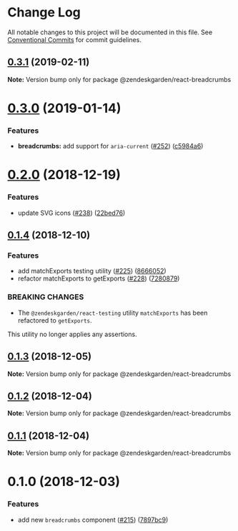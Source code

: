 # Change Log

All notable changes to this project will be documented in this file.
See [Conventional Commits](https://conventionalcommits.org) for commit guidelines.

## [0.3.1](https://github.com/zendeskgarden/react-components/compare/@zendeskgarden/react-breadcrumbs@0.3.0...@zendeskgarden/react-breadcrumbs@0.3.1) (2019-02-11)

**Note:** Version bump only for package @zendeskgarden/react-breadcrumbs





# [0.3.0](https://github.com/zendeskgarden/react-components/compare/@zendeskgarden/react-breadcrumbs@0.2.0...@zendeskgarden/react-breadcrumbs@0.3.0) (2019-01-14)


### Features

* **breadcrumbs:** add support for `aria-current` ([#252](https://github.com/zendeskgarden/react-components/issues/252)) ([c5984a6](https://github.com/zendeskgarden/react-components/commit/c5984a6))





# [0.2.0](https://github.com/zendeskgarden/react-components/compare/@zendeskgarden/react-breadcrumbs@0.1.4...@zendeskgarden/react-breadcrumbs@0.2.0) (2018-12-19)


### Features

* update SVG icons ([#238](https://github.com/zendeskgarden/react-components/issues/238)) ([22bed76](https://github.com/zendeskgarden/react-components/commit/22bed76))





## [0.1.4](https://github.com/zendeskgarden/react-components/compare/@zendeskgarden/react-breadcrumbs@0.1.3...@zendeskgarden/react-breadcrumbs@0.1.4) (2018-12-10)


### Features

* add matchExports testing utility ([#225](https://github.com/zendeskgarden/react-components/issues/225)) ([8666052](https://github.com/zendeskgarden/react-components/commit/8666052))
* refactor matchExports to getExports ([#228](https://github.com/zendeskgarden/react-components/issues/228)) ([7280879](https://github.com/zendeskgarden/react-components/commit/7280879))


### BREAKING CHANGES

* The `@zendeskgarden/react-testing` utility `matchExports` has been refactored to `getExports`.

This utility no longer applies any assertions.





## [0.1.3](https://github.com/zendeskgarden/react-components/compare/@zendeskgarden/react-breadcrumbs@0.1.2...@zendeskgarden/react-breadcrumbs@0.1.3) (2018-12-05)

**Note:** Version bump only for package @zendeskgarden/react-breadcrumbs





## [0.1.2](https://github.com/zendeskgarden/react-components/compare/@zendeskgarden/react-breadcrumbs@0.1.1...@zendeskgarden/react-breadcrumbs@0.1.2) (2018-12-04)

**Note:** Version bump only for package @zendeskgarden/react-breadcrumbs





## [0.1.1](https://github.com/zendeskgarden/react-components/compare/@zendeskgarden/react-breadcrumbs@0.1.0...@zendeskgarden/react-breadcrumbs@0.1.1) (2018-12-04)

**Note:** Version bump only for package @zendeskgarden/react-breadcrumbs





# 0.1.0 (2018-12-03)


### Features

* add new `breadcrumbs` component ([#215](https://github.com/zendeskgarden/react-components/issues/215)) ([7897bc9](https://github.com/zendeskgarden/react-components/commit/7897bc9))
